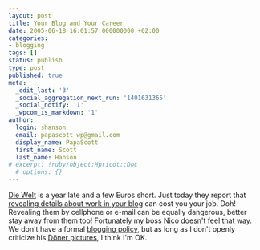 ```yaml
---
layout: post
title: Your Blog and Your Career
date: 2005-06-18 16:01:57.000000000 +02:00
categories:
- blogging
tags: []
status: publish
type: post
published: true
meta:
  _edit_last: '3'
  _social_aggregation_next_run: '1401631365'
  _social_notify: '1'
  _wpcom_is_markdown: '1'
author:
  login: shanson
  email: papascott-wp@gmail.com
  display_name: PapaScott
  first_name: Scott
  last_name: Hanson
# excerpt: !ruby/object:Hpricot::Doc
  # options: {}
---
```

<p><a href="http://www.welt.de/">Die Welt</a> is a year late and a few Euros short. Just today they report that <a href="http://www.welt.de/data/2005/06/18/733179.html" title="Um Kopf und Kragen geplaudert">revealing details about work in your blog</a> can cost you your job. Doh! Revealing them by cellphone or e-mail can be equally dangerous, better stay away from them too! Fortunately my boss <a href="http://lumma.de/eintrag.php?id=1767" title="Blog killt Karriere? [Lummaland - das Weblog]">Nico doesn't feel that way</a>. We don't have a formal <a href="http://www.papascott.de/archives/2005/02/11/blogging-policy/" title="PapaScott: Blogging Policy">blogging policy</a>, but as long as I don't openly criticize his <a href="http://lumma.de/eintrag.php?id=1769" title="Doenerstag [Lummaland - das Weblog]">D&ouml;ner pictures</a>, I think I'm OK.</p>

